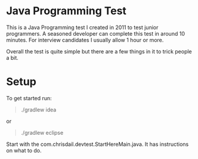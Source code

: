 Java Programming Test
=============

This is a Java Programming test I created in 2011 to test junior programmers. A seasoned
developer can complete this test in around 10 minutes. For interview candidates I usually
allow 1 hour or more.

Overall the test is quite simple but there are a few things in it to trick people a bit.

Setup
=======

To get started run:

> ./gradlew idea

or

> ./gradlew eclipse

Start with the com.chrisdail.devtest.StartHereMain.java. It has instructions on what to do.